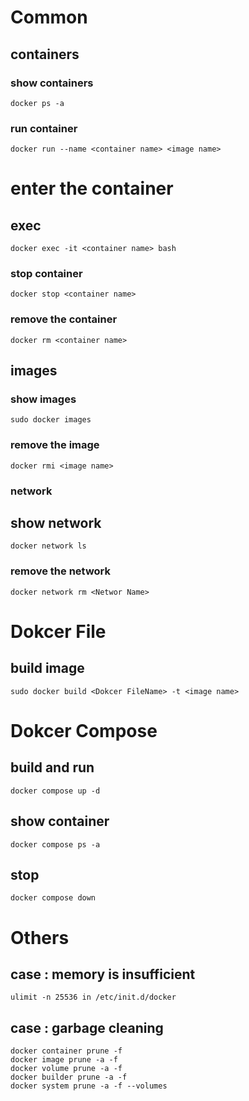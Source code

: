 # Common
## containers
### show containers
```
docker ps -a
```

### run container
```
docker run --name <container name> <image name>
```

# enter the container
## exec
```
docker exec -it <container name> bash
```

### stop container
```
docker stop <container name>
```

### remove the container
```
docker rm <container name>
```

## images
### show images
```
sudo docker images
```

### remove the image
```
docker rmi <image name>
```

### network
## show network
```
docker network ls
```

### remove the network
```
docker network rm <Networ Name>
```

# Dokcer File
## build image
```
sudo docker build <Dokcer FileName> -t <image name>
```

# Dokcer Compose
## build and run
```
docker compose up -d
```

## show container
```
docker compose ps -a
```

## stop
```
docker compose down
```

# Others
## case :  memory is insufficient
```
ulimit -n 25536 in /etc/init.d/docker
```

## case :  garbage cleaning
```
docker container prune -f
docker image prune -a -f
docker volume prune -a -f
docker builder prune -a -f
docker system prune -a -f --volumes
```